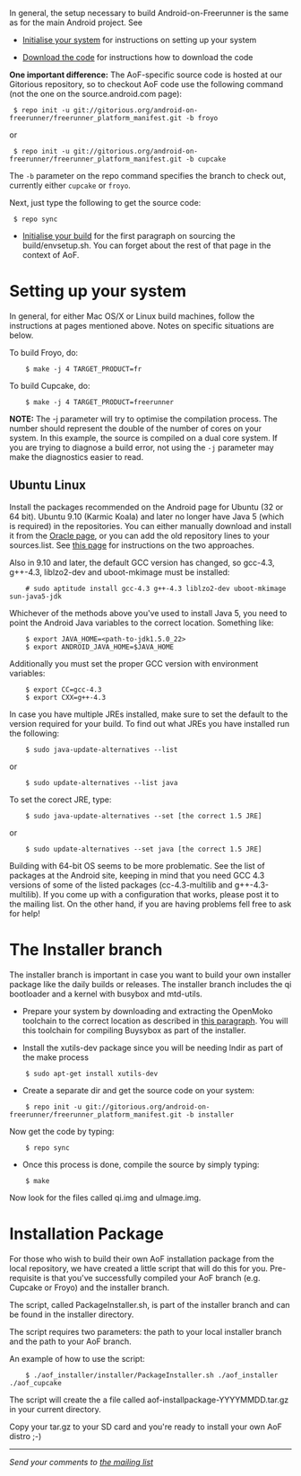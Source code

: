 In general, the setup necessary to build Android-on-Freerunner is the same as for the main Android project. See

  * [Initialise your system](http://source.android.com/source/initializing.html) for instructions on setting up your system

  * [Download the code](http://source.android.com/source/downloading.html) for instructions how to download the code

**One important difference:** The AoF-specific source code is hosted at our Gitorious repository, so to checkout AoF code use the following command (not the one on the source.android.com page):
```
 $ repo init -u git://gitorious.org/android-on-freerunner/freerunner_platform_manifest.git -b froyo
```
or
```
 $ repo init -u git://gitorious.org/android-on-freerunner/freerunner_platform_manifest.git -b cupcake
```

The `-b` parameter on the repo command specifies the branch to check out, currently either `cupcake` or `froyo`.

Next, just type the following to get the source code:

```
 $ repo sync
```


  * [Initialise your build](http://source.android.com/source/building.html) for the first paragraph on sourcing the build/envsetup.sh. You can forget about the rest of that page in the context of AoF.

# Setting up your system #
In general, for either Mac OS/X or Linux build machines, follow the instructions at pages mentioned above. Notes on specific situations are below.

To build Froyo, do:
```
    $ make -j 4 TARGET_PRODUCT=fr
```

To build Cupcake, do:
```
    $ make -j 4 TARGET_PRODUCT=freerunner
```


**NOTE:** The -j parameter will try to optimise the compilation process. The number should represent the double of the number of cores on your system. In this example, the source is compiled on a dual core system. If you are trying to diagnose a build error, not using the `-j` parameter may make the diagnostics easier to read.

## Ubuntu Linux ##

Install the packages recommended on the Android page for Ubuntu (32 or 64 bit). Ubuntu 9.10 (Karmic Koala) and later no longer have Java 5 (which is required) in the repositories. You can either manually download and install it from the [Oracle page](http://java.sun.com/javase/downloads/index_jdk5.jsp), or you can add the old repository lines to your sources.list. See [this page](http://blog.enea.com/Blog/bid/32050/Ubuntu-9-10-Java-5-and-the-Android-Open-Source-Project) for instructions on the two approaches.

Also in 9.10 and later, the default GCC version has changed, so gcc-4.3, g++-4.3, liblzo2-dev and uboot-mkimage must be installed:
```
    # sudo aptitude install gcc-4.3 g++-4.3 liblzo2-dev uboot-mkimage sun-java5-jdk
```

Whichever of the methods above you've used to install Java 5, you need to point the Android Java variables to the correct location.  Something like:
```
    $ export JAVA_HOME=<path-to-jdk1.5.0_22>
    $ export ANDROID_JAVA_HOME=$JAVA_HOME 
```

Additionally you must set the proper GCC version with environment variables:
```
    $ export CC=gcc-4.3 
    $ export CXX=g++-4.3 
```

In case you have multiple JREs installed, make sure to set the default to the version required for your build. To find out what JREs you have installed run the following:

```
    $ sudo java-update-alternatives --list
```

or

```
    $ sudo update-alternatives --list java
```

To set the corect JRE, type:

```
    $ sudo java-update-alternatives --set [the correct 1.5 JRE]
```

or

```
    $ sudo update-alternatives --set java [the correct 1.5 JRE]
```


Building with 64-bit OS seems to be more problematic. See the list of packages at the Android site, keeping in mind that you need GCC 4.3 versions of some of the listed packages (cc-4.3-multilib and g++-4.3-multilib). If you come up with a configuration that works, please post it to the mailing list. On the other hand, if you are having problems fell free to ask for help!

# The Installer branch #
The installer branch is important in case you want to build your own installer package like the daily builds or releases. The installer branch includes the qi bootloader and a kernel with busybox and mtd-utils.

  * Prepare your system by downloading and extracting the OpenMoko toolchain to the correct location as described in [this paragraph](http://wiki.openmoko.org/wiki/Toolchain#Downloading_and_installing). You will this toolchain for compiling Buysybox as part of the installer.

  * Install the xutils-dev package since you will be needing lndir as part of the make process

```
    $ sudo apt-get install xutils-dev
```

  * Create a separate dir and get the source code on your system:

```
    $ repo init -u git://gitorious.org/android-on-freerunner/freerunner_platform_manifest.git -b installer
```

Now get the code by typing:
```
    $ repo sync
```

  * Once this process is done, compile the source by simply typing:

```
    $ make
```

Now look for the files called qi.img and uImage.img.

# Installation Package #

For those who wish to build their own AoF installation package from the local repository, we have created a little script that will do this for you. Pre-requisite is that you've successfully compiled your AoF branch (e.g. Cupcake or Froyo) and the installer branch.

The script, called PackageInstaller.sh, is part of the installer branch and can be found in the installer directory.

The script requires two parameters: the path to your local installer branch and the path to your AoF branch.

An example of how to use the script:

```
    $ ./aof_installer/installer/PackageInstaller.sh ./aof_installer ./aof_cupcake
```

The script will create the a file called aof-installpackage-YYYYMMDD.tar.gz in your current directory.

Copy your tar.gz to your SD card and you're ready to install your own AoF distro ;-)


---

_Send your comments to [the mailing list](mailto:android-on-freerunner@googlegroups.com)_
